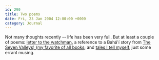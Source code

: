 ```yaml
---
id: 290
title: Two poems
date: Fri, 23 Jan 2004 12:00:00 +0000
category: Journal
---
```


Not many thoughts recently -- life has been very full.  But at least a
couple of poems: [letter to the watchman](letter.to.watchman), a reference to a Bahá'í story
from [The Seven Valleys) (my favorite of all books](http://www.bahai-library.com/writings/bahaullah/sv/700.html); and
[tales I tell myself](tales.i.tell.myself), just some errant musing.


